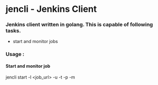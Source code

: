# jencli - Jenkins Client 

### Jenkins client written in golang. This is capable of following tasks.

- start and monitor jobs

### Usage : 

#### Start and monitor job
jencli start -l <job_url> -u <user> -t <token> -p <parameters> -m 
    
